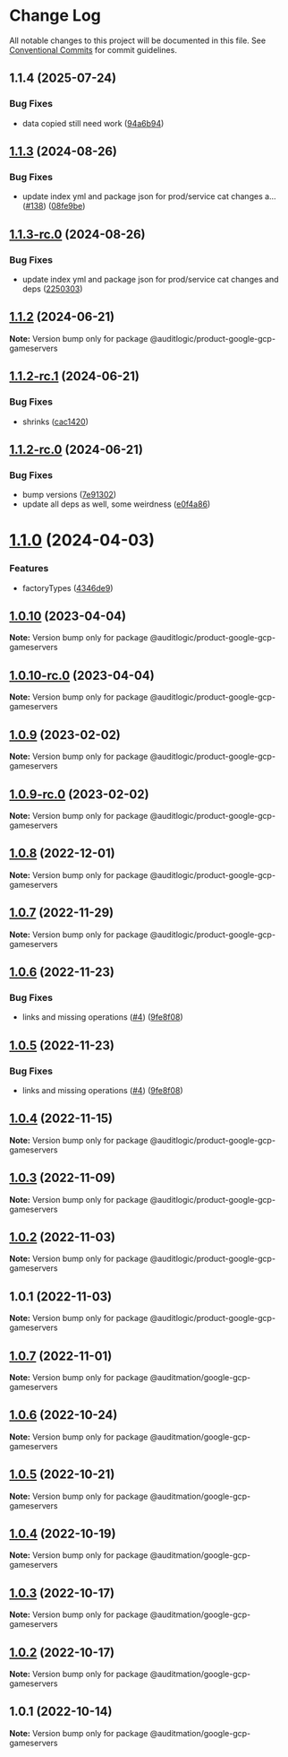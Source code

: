 # Change Log

All notable changes to this project will be documented in this file.
See [Conventional Commits](https://conventionalcommits.org) for commit guidelines.

## 1.1.4 (2025-07-24)


### Bug Fixes

* data copied still need work ([94a6b94](https://github.com/zerobias-org/product/commit/94a6b942fb0516367548599d739529536132755a))





## [1.1.3](https://github.com/auditlogic/product/compare/@auditlogic/product-google-gcp-gameservers@1.1.2...@auditlogic/product-google-gcp-gameservers@1.1.3) (2024-08-26)


### Bug Fixes

* update index yml and package json for prod/service cat changes a… ([#138](https://github.com/auditlogic/product/issues/138)) ([08fe9be](https://github.com/auditlogic/product/commit/08fe9beb1c8457462a19bc69caa02e6212d97e1a))





## [1.1.3-rc.0](https://github.com/auditlogic/product/compare/@auditlogic/product-google-gcp-gameservers@1.1.2...@auditlogic/product-google-gcp-gameservers@1.1.3-rc.0) (2024-08-26)


### Bug Fixes

* update index yml and package json for prod/service cat changes and deps ([2250303](https://github.com/auditlogic/product/commit/225030363a363608240135b7ebed386b28f01e4b))





## [1.1.2](https://github.com/auditlogic/product/compare/@auditlogic/product-google-gcp-gameservers@1.1.2-rc.1...@auditlogic/product-google-gcp-gameservers@1.1.2) (2024-06-21)

**Note:** Version bump only for package @auditlogic/product-google-gcp-gameservers





## [1.1.2-rc.1](https://github.com/auditlogic/product/compare/@auditlogic/product-google-gcp-gameservers@1.1.2-rc.0...@auditlogic/product-google-gcp-gameservers@1.1.2-rc.1) (2024-06-21)


### Bug Fixes

* shrinks ([cac1420](https://github.com/auditlogic/product/commit/cac14200fefcd8183ab69fe89a47bd3f70f563e9))





## [1.1.2-rc.0](https://github.com/auditlogic/product/compare/@auditlogic/product-google-gcp-gameservers@1.1.0...@auditlogic/product-google-gcp-gameservers@1.1.2-rc.0) (2024-06-21)


### Bug Fixes

* bump versions ([7e91302](https://github.com/auditlogic/product/commit/7e913023b8b312150ed7762c32fbbe616be71de5))
* update all deps as well, some weirdness ([e0f4a86](https://github.com/auditlogic/product/commit/e0f4a864714e2d3de6bbf3da014d5312fe53be2f))





# [1.1.0](https://github.com/auditlogic/product/compare/@auditlogic/product-google-gcp-gameservers@1.0.10...@auditlogic/product-google-gcp-gameservers@1.1.0) (2024-04-03)


### Features

* factoryTypes ([4346de9](https://github.com/auditlogic/product/commit/4346de92693aee892fccf725338ffc7b80ab182b))





## [1.0.10](https://github.com/auditlogic/product/compare/@auditlogic/product-google-gcp-gameservers@1.0.9...@auditlogic/product-google-gcp-gameservers@1.0.10) (2023-04-04)

**Note:** Version bump only for package @auditlogic/product-google-gcp-gameservers





## [1.0.10-rc.0](https://github.com/auditlogic/product/compare/@auditlogic/product-google-gcp-gameservers@1.0.9...@auditlogic/product-google-gcp-gameservers@1.0.10-rc.0) (2023-04-04)

**Note:** Version bump only for package @auditlogic/product-google-gcp-gameservers





## [1.0.9](https://github.com/auditlogic/product/compare/@auditlogic/product-google-gcp-gameservers@1.0.8...@auditlogic/product-google-gcp-gameservers@1.0.9) (2023-02-02)

**Note:** Version bump only for package @auditlogic/product-google-gcp-gameservers





## [1.0.9-rc.0](https://github.com/auditlogic/product/compare/@auditlogic/product-google-gcp-gameservers@1.0.8...@auditlogic/product-google-gcp-gameservers@1.0.9-rc.0) (2023-02-02)

**Note:** Version bump only for package @auditlogic/product-google-gcp-gameservers





## [1.0.8](https://github.com/auditlogic/product/compare/@auditlogic/product-google-gcp-gameservers@1.0.7...@auditlogic/product-google-gcp-gameservers@1.0.8) (2022-12-01)

**Note:** Version bump only for package @auditlogic/product-google-gcp-gameservers





## [1.0.7](https://github.com/auditlogic/product/compare/@auditlogic/product-google-gcp-gameservers@1.0.6...@auditlogic/product-google-gcp-gameservers@1.0.7) (2022-11-29)

**Note:** Version bump only for package @auditlogic/product-google-gcp-gameservers





## [1.0.6](https://github.com/auditlogic/product/compare/@auditlogic/product-google-gcp-gameservers@1.0.4...@auditlogic/product-google-gcp-gameservers@1.0.6) (2022-11-23)


### Bug Fixes

* links and missing operations ([#4](https://github.com/auditlogic/product/issues/4)) ([9fe8f08](https://github.com/auditlogic/product/commit/9fe8f08fe7c57fdb79f991ac35bd6ac2e7dcad38))





## [1.0.5](https://github.com/auditlogic/product/compare/@auditlogic/product-google-gcp-gameservers@1.0.4...@auditlogic/product-google-gcp-gameservers@1.0.5) (2022-11-23)


### Bug Fixes

* links and missing operations ([#4](https://github.com/auditlogic/product/issues/4)) ([9fe8f08](https://github.com/auditlogic/product/commit/9fe8f08fe7c57fdb79f991ac35bd6ac2e7dcad38))





## [1.0.4](https://github.com/auditlogic/product/compare/@auditlogic/product-google-gcp-gameservers@1.0.3...@auditlogic/product-google-gcp-gameservers@1.0.4) (2022-11-15)

**Note:** Version bump only for package @auditlogic/product-google-gcp-gameservers





## [1.0.3](https://github.com/auditlogic/product/compare/@auditlogic/product-google-gcp-gameservers@1.0.2...@auditlogic/product-google-gcp-gameservers@1.0.3) (2022-11-09)

**Note:** Version bump only for package @auditlogic/product-google-gcp-gameservers





## [1.0.2](https://github.com/auditlogic/product/compare/@auditlogic/product-google-gcp-gameservers@1.0.1...@auditlogic/product-google-gcp-gameservers@1.0.2) (2022-11-03)

**Note:** Version bump only for package @auditlogic/product-google-gcp-gameservers





## 1.0.1 (2022-11-03)

**Note:** Version bump only for package @auditlogic/product-google-gcp-gameservers





## [1.0.7](https://github.com/auditmation/store-content/compare/@auditmation/google-gcp-gameservers@1.0.6...@auditmation/google-gcp-gameservers@1.0.7) (2022-11-01)

**Note:** Version bump only for package @auditmation/google-gcp-gameservers





## [1.0.6](https://github.com/auditmation/store-content/compare/@auditmation/google-gcp-gameservers@1.0.5...@auditmation/google-gcp-gameservers@1.0.6) (2022-10-24)

**Note:** Version bump only for package @auditmation/google-gcp-gameservers





## [1.0.5](https://github.com/auditmation/store-content/compare/@auditmation/google-gcp-gameservers@1.0.4...@auditmation/google-gcp-gameservers@1.0.5) (2022-10-21)

**Note:** Version bump only for package @auditmation/google-gcp-gameservers





## [1.0.4](https://github.com/auditmation/store-content/compare/@auditmation/google-gcp-gameservers@1.0.3...@auditmation/google-gcp-gameservers@1.0.4) (2022-10-19)

**Note:** Version bump only for package @auditmation/google-gcp-gameservers





## [1.0.3](https://github.com/auditmation/store-content/compare/@auditmation/google-gcp-gameservers@1.0.2...@auditmation/google-gcp-gameservers@1.0.3) (2022-10-17)

**Note:** Version bump only for package @auditmation/google-gcp-gameservers





## [1.0.2](https://github.com/auditmation/store-content/compare/@auditmation/google-gcp-gameservers@1.0.1...@auditmation/google-gcp-gameservers@1.0.2) (2022-10-17)

**Note:** Version bump only for package @auditmation/google-gcp-gameservers





## 1.0.1 (2022-10-14)

**Note:** Version bump only for package @auditmation/google-gcp-gameservers

